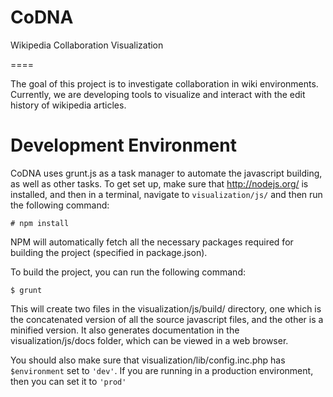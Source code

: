 CoDNA
=====

Wikipedia Collaboration Visualization

====

The goal of this project is to investigate collaboration in wiki environments.
Currently, we are developing tools to visualize and interact with the edit history of wikipedia articles.

Development Environment
=======================

CoDNA uses grunt.js as a task manager to automate the javascript building, as well as other tasks.
To get set up, make sure that http://nodejs.org/ is installed, and then in a terminal, navigate to ```visualization/js/``` and then run the following command:

```# npm install ```

NPM will automatically fetch all the necessary packages required for building the project (specified in package.json).

To build the project, you can run the following command:

```$ grunt```

This will create two files in the visualization/js/build/ directory, one which is the concatenated version of all the source javascript files, and the other is a minified version.  It also generates documentation in the visualization/js/docs folder, which can be viewed in a web browser.

You should also make sure that visualization/lib/config.inc.php has ```$environment``` set to ```'dev'```.  If you are running in a production environment, then you can set it to ```'prod'```
